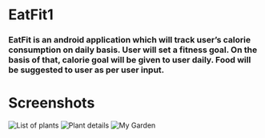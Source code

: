 # EatFit1
### EatFit is an android application which will track user’s calorie consumption on daily basis. User will set a fitness goal. On the basis of that, calorie goal will be given to user daily. Food will be suggested to user as per user input.

# Screenshots
![List of plants](screenshots/phone_plant_list.png "A list of plants")
![Plant details](screenshots/phone_plant_detail.png "Details for a specific plant")
![My Garden](screenshots/phone_my_garden.png "Plants that have been added to your garden")
